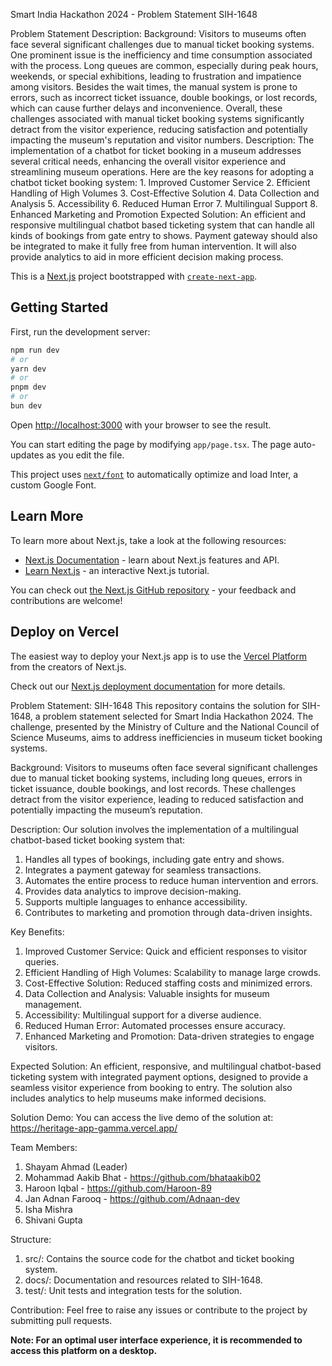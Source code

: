 Smart India Hackathon 2024 - Problem Statement SIH-1648


Problem Statement Description:
Background: Visitors to museums often face several significant challenges due to manual ticket booking systems. One prominent issue is the inefficiency and time consumption associated with the process. Long queues are common, especially during peak hours, weekends, or special exhibitions, leading to frustration and impatience among visitors. Besides the wait times, the manual system is prone to errors, such as incorrect ticket issuance, double bookings, or lost records, which can cause further delays and inconvenience. Overall, these challenges associated with manual ticket booking systems significantly detract from the visitor experience, reducing satisfaction and potentially impacting the museum's reputation and visitor numbers. Description: The implementation of a chatbot for ticket booking in a museum addresses several critical needs, enhancing the overall visitor experience and streamlining museum operations. Here are the key reasons for adopting a chatbot ticket booking system: 1. Improved Customer Service 2. Efficient Handling of High Volumes 3. Cost-Effective Solution 4. Data Collection and Analysis 5. Accessibility 6. Reduced Human Error 7. Multilingual Support 8. Enhanced Marketing and Promotion Expected Solution: An efficient and responsive multilingual chatbot based ticketing system that can handle all kinds of bookings from gate entry to shows. Payment gateway should also be integrated to make it fully free from human intervention. It will also provide analytics to aid in more efficient decision making process.




This is a [Next.js](https://nextjs.org/) project bootstrapped with [`create-next-app`](https://github.com/vercel/next.js/tree/canary/packages/create-next-app).

## Getting Started

First, run the development server:

```bash
npm run dev
# or
yarn dev
# or
pnpm dev
# or
bun dev
```

Open [http://localhost:3000](http://localhost:3000) with your browser to see the result.

You can start editing the page by modifying `app/page.tsx`. The page auto-updates as you edit the file.

This project uses [`next/font`](https://nextjs.org/docs/basic-features/font-optimization) to automatically optimize and load Inter, a custom Google Font.

## Learn More

To learn more about Next.js, take a look at the following resources:

- [Next.js Documentation](https://nextjs.org/docs) - learn about Next.js features and API.
- [Learn Next.js](https://nextjs.org/learn) - an interactive Next.js tutorial.

You can check out [the Next.js GitHub repository](https://github.com/vercel/next.js/) - your feedback and contributions are welcome!

## Deploy on Vercel

The easiest way to deploy your Next.js app is to use the [Vercel Platform](https://vercel.com/new?utm_medium=default-template&filter=next.js&utm_source=create-next-app&utm_campaign=create-next-app-readme) from the creators of Next.js.

Check out our [Next.js deployment documentation](https://nextjs.org/docs/deployment) for more details.

Problem Statement: SIH-1648
This repository contains the solution for SIH-1648, a problem statement selected for Smart India Hackathon 2024. The challenge, presented by the Ministry of Culture and the National Council of Science Museums, aims to address inefficiencies in museum ticket booking systems.

Background:
Visitors to museums often face several significant challenges due to manual ticket booking systems, including long queues, errors in ticket issuance, double bookings, and lost records. These challenges detract from the visitor experience, leading to reduced satisfaction and potentially impacting the museum’s reputation.

Description:
Our solution involves the implementation of a multilingual chatbot-based ticket booking system that:

1. Handles all types of bookings, including gate entry and shows.
2. Integrates a payment gateway for seamless transactions.
3. Automates the entire process to reduce human intervention and errors.
4. Provides data analytics to improve decision-making.
5. Supports multiple languages to enhance accessibility.
6. Contributes to marketing and promotion through data-driven insights.

Key Benefits:
1. Improved Customer Service: Quick and efficient responses to visitor queries.
2. Efficient Handling of High Volumes: Scalability to manage large crowds.
3. Cost-Effective Solution: Reduced staffing costs and minimized errors.
4. Data Collection and Analysis: Valuable insights for museum management.
5. Accessibility: Multilingual support for a diverse audience.
6. Reduced Human Error: Automated processes ensure accuracy.
7. Enhanced Marketing and Promotion: Data-driven strategies to engage visitors.

Expected Solution:
An efficient, responsive, and multilingual chatbot-based ticketing system with integrated payment options, designed to provide a seamless visitor experience from booking to entry. The solution also includes analytics to help museums make informed decisions.

Solution Demo:
You can access the live demo of the solution at: https://heritage-app-gamma.vercel.app/

Team Members:
1. Shayam Ahmad (Leader)
2. Mohammad Aakib Bhat - https://github.com/bhataakib02
3. Haroon Iqbal - https://github.com/Haroon-89
4. Jan Adnan Farooq - https://github.com/Adnaan-dev
5. Isha Mishra
6. Shivani Gupta

Structure:
1. src/: Contains the source code for the chatbot and ticket booking system.
2. docs/: Documentation and resources related to SIH-1648.
3. test/: Unit tests and integration tests for the solution.

Contribution:
Feel free to raise any issues or contribute to the project by submitting pull requests.


**Note: For an optimal user interface experience, it is recommended to access this platform on a desktop.** 
